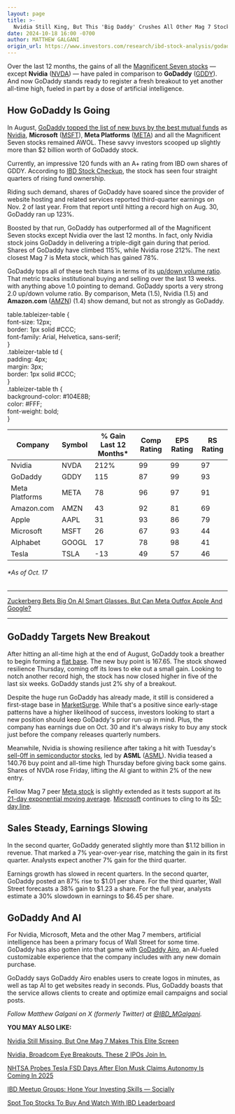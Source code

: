 ```yaml
---
layout: page
title: >-
  Nvidia Still King, But This 'Big Daddy' Crushes All Other Mag 7 Stocks
date: 2024-10-18 16:00 -0700
author: MATTHEW GALGANI
origin_url: https://www.investors.com/research/ibd-stock-analysis/godaddy-gddy-nvidia-meta-microsoft/
---
```





Over the last 12 months, the gains of all the [Magnificent Seven stocks](https://www.investors.com/research/magnificent-seven-stocks-latest-news-market-cap-weighting/) — except **Nvidia** ([NVDA](https://research.investors.com/quote.aspx?symbol=NVDA)) — have paled in comparison to **GoDaddy** ([GDDY](https://research.investors.com/quote.aspx?symbol=GDDY)). And now GoDaddy stands ready to register a fresh breakout to yet another all-time high, fueled in part by a dose of artificial intelligence.




How GoDaddy Is Going
--------------------


In August, [GoDaddy topped the list of new buys by the best mutual funds](https://www.investors.com/etfs-and-funds/mutual-funds/microsoft-nvidia-shunned-meet-the-new-big-daddy-on-wall-street/) as [Nvidia](https://www.investors.com/research/nvda-stock-is-nvidia-a-buy-2/), **Microsoft** ([MSFT](https://research.investors.com/quote.aspx?symbol=MSFT)), **Meta Platforms** ([META](https://research.investors.com/quote.aspx?symbol=META)) and all the Magnificent Seven stocks remained AWOL. These savvy investors scooped up slightly more than $2 billion worth of GoDaddy stock.


Currently, an impressive 120 funds with an A+ rating from IBD own shares of GDDY. According to [IBD Stock Checkup](https://research.investors.com/stock-checkup/nyse-godaddy-cl-a-gddy.aspx), the stock has seen four straight quarters of rising fund ownership.


Riding such demand, shares of GoDaddy have soared since the provider of website hosting and related services reported third-quarter earnings on Nov. 2 of last year. From that report until hitting a record high on Aug. 30, GoDaddy ran up 123%.


Boosted by that run, GoDaddy has outperformed all of the Magnificent Seven stocks except Nvidia over the last 12 months. In fact, only Nvidia stock joins GoDaddy in delivering a triple-digit gain during that period. Shares of GoDaddy have climbed 115%, while Nvidia rose 212%. The next closest Mag 7 is Meta stock, which has gained 78%.


GoDaddy tops all of these tech titans in terms of its [up/down volume ratio](https://www.investors.com/how-to-invest/investors-corner/top-stocks-under-accumulation-use-the-up-down-volume-ratio-to-find-the-best-prospects/). That metric tracks institutional buying and selling over the last 13 weeks. with anything above 1.0 pointing to demand. GoDaddy sports a very strong 2.0 up/down volume ratio. By comparison, Meta (1.5), Nvidia (1.5) and **Amazon.com** ([AMZN](https://research.investors.com/quote.aspx?symbol=AMZN)) (1.4) show demand, but not as strongly as GoDaddy.



 table.tableizer-table {<br /> font-size: 12px;<br /> border: 1px solid #CCC;<br /> font-family: Arial, Helvetica, sans-serif;<br /> }<br /> .tableizer-table td {<br /> padding: 4px;<br /> margin: 3px;<br /> border: 1px solid #CCC;<br /> }<br /> .tableizer-table th {<br /> background-color: #104E8B;<br /> color: #FFF;<br /> font-weight: bold;<br /> }<br />


| Company | Symbol | % Gain Last 12 Months\* | Comp Rating | EPS Rating | RS Rating |
| --- | --- | --- | --- | --- | --- |
| Nvidia | NVDA | 212% | 99 | 99 | 97 |
| GoDaddy | GDDY | 115 | 87 | 99 | 93 |
| Meta Platforms | META | 78 | 96 | 97 | 91 |
| Amazon.com | AMZN | 43 | 92 | 81 | 69 |
| Apple | AAPL | 31 | 93 | 86 | 79 |
| Microsoft | MSFT | 26 | 67 | 93 | 44 |
| Alphabet | GOOGL | 17 | 78 | 98 | 41 |
| Tesla | TSLA | -13 | 49 | 57 | 46 |


###### \*As of Oct. 17




---


[Zuckerberg Bets Big On AI Smart Glasses. But Can Meta Outfox Apple And Google?](https://www.investors.com/news/technology/meta-stock-zuckerberg-orion-smart-glasses-facebook/)




---


GoDaddy Targets New Breakout
----------------------------


After hitting an all-time high at the end of August, GoDaddy took a breather to begin forming a [flat base](https://www.investors.com/how-to-invest/how-to-read-stock-charts-understanding-technical-analysis/#flatbase). The new buy point is 167.65. The stock showed resilience Thursday, coming off its lows to eke out a small gain. Looking to notch another record high, the stock has now closed higher in five of the last six weeks. GoDaddy stands just 2% shy of a breakout.


Despite the huge run GoDaddy has already made, it still is considered a first-stage base in [MarketSurge](https://marketsurge.investors.com/). While that's a positive since early-stage patterns have a higher likelihood of success, investors looking to start a new position should keep GoDaddy's prior run-up in mind. Plus, the company has earnings due on Oct. 30 and it's always risky to buy any stock just before the company releases quarterly numbers.


Meanwhile, Nvidia is showing resilience after taking a hit with Tuesday's [sell-0ff in semiconductor stocks](https://www.investors.com/news/technology/asml-stock-crashes-on-q3-report/), led by **ASML** ([ASML](https://research.investors.com/quote.aspx?symbol=ASML)). Nvidia teased a 140.76 buy point and all-time high Thursday before giving back some gains. Shares of NVDA rose Friday, lifting the AI giant to within 2% of the new entry.


Fellow Mag 7 peer [Meta stock](https://www.investors.com/news/technology/meta-stock-facebook-buy-now/) is slightly extended as it tests support at its [21-day exponential moving average](https://www.investors.com/how-to-invest/investors-corner/what-is-the-21-day-exponential-moving-average/). [Microsoft](https://www.investors.com/research/microsoft-msft-stock-buy-now/) continues to cling to its [50-day line](https://www.investors.com/how-to-invest/investors-corner/50-day-moving-average-identifies-buy-sell-signals/).


Sales Steady, Earnings Slowing
------------------------------


In the second quarter, GoDaddy generated slightly more than $1.12 billion in revenue. That marked a 7% year-over-year rise, matching the gain in its first quarter. Analysts expect another 7% gain for the third quarter.


Earnings growth has slowed in recent quarters. In the second quarter, GoDaddy posted an 87% rise to $1.01 per share. For the third quarter, Wall Street forecasts a 38% gain to $1.23 a share. For the full year, analysts estimate a 30% slowdown in earnings to $6.45 per share.


GoDaddy And AI
--------------


For Nvidia, Microsoft, Meta and the other Mag 7 members, artificial intelligence has been a primary focus of Wall Street for some time. GoDaddy has also gotten into that game with [GoDaddy Airo](https://www.godaddy.com/airo), an AI-fueled customizable experience that the company includes with any new domain purchase.


GoDaddy says GoDaddy Airo enables users to create logos in minutes, as well as tap AI to get websites ready in seconds. Plus, GoDaddy boasts that the service allows clients to create and optimize email campaigns and social posts.



*Follow Matthew Galgani on X (formerly Twitter) at [@IBD\_MGalgani](https://twitter.com/ibd_mgalgani).*


**YOU MAY ALSO LIKE:**


[Nvidia Still Missing, But One Mag 7 Makes This Elite Screen](https://www.investors.com/etfs-and-funds/mutual-funds/best-mutual-funds-buy-meta-stock-ignore-nvidia-other-magnificent-seven-stocks/)


[Nvidia, Broadcom Eye Breakouts. These 2 IPOs Join In.](https://www.investors.com/research/breakout-stocks-technical-analysis/nvidia-stock-broadcom-ipo-stocks-viking-rubrik/)


[NHTSA Probes Tesla FSD Days After Elon Musk Claims Autonomy Is Coming In 2025](https://www.investors.com/news/tesla-stock-nhtsa-fsd-probe-elon-musk-autonomous-driving-2025/)


[IBD Meetup Groups: Hone Your Investing Skills — Socially](https://www.investors.com/how-to-invest/how-to-invest-in-stocks-socially-with-ibd-meetup-groups/)


[Spot Top Stocks To Buy And Watch With IBD Leaderboard](https://www.investors.com/product/leaderboard/?artProdLink=Leaderboard)




